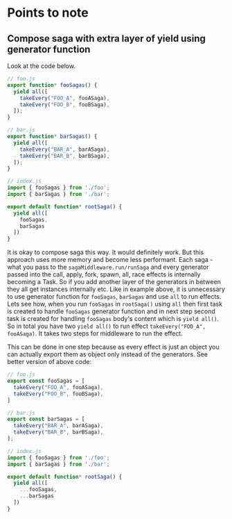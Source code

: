 # Points to note

## Compose saga with extra layer of yield using generator function

Look at the code below.

```js
// foo.js
export function* fooSagas() {
  yield all([
    takeEvery("FOO_A", fooASaga),
    takeEvery("FOO_B", fooBSaga),
  ]);
}

// bar.js
export function* barSagas() {
  yield all([
    takeEvery("BAR_A", barASaga),
    takeEvery("BAR_B", barBSaga),
  ]);
}

// index.js
import { fooSagas } from './foo';
import { barSagas } from './bar';

export default function* rootSaga() {
  yield all([
    fooSagas,
    barSagas
  ])
}
```

It is okay to compose saga this way. It would definitely work. But this approach uses more memory and become less performant. Each saga - what you pass to the `sagaMiddleware.run/runSaga` and every generator passed into the call, apply, fork, spawn, all, race effects is internally becoming a Task. So if you add another layer of the generators in between they all get instances internally etc. Like in example above, it is unnecessary to use generator function for `fooSagas`, `barSagas` and use `all` to run effects. Lets see how, when you run `fooSagas` in `rootSaga()` using `all` then first task is created to handle `fooSagas` generator function and in next step second task is created for handling `fooSagas` body's content which is `yield all()`. So in total you have two `yield all()` to run effect `takeEvery("FOO_A", fooASaga)`. It takes two steps for middleware to run the effect.

This can be done in one step because as every effect is just an object you can actually export them as object only instead of the generators. See better version of above code:

```js
// foo.js
export const fooSagas = [
  takeEvery("FOO_A", fooASaga),
  takeEvery("FOO_B", fooBSaga),
]

// bar.js
export const barSagas = [
  takeEvery("BAR_A", barASaga),
  takeEvery("BAR_B", barBSaga),
];

// index.js
import { fooSagas } from './foo';
import { barSagas } from './bar';

export default function* rootSaga() {
  yield all([
    ...fooSagas,
    ...barSagas
  ])
}
```
